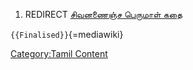 1.  REDIRECT [சிவனணைஞ்ச பெருமாள் கதை](சிவனணைஞ்ச_பெருமாள்_கதை "wikilink")

`{{Finalised}}`{=mediawiki}

[Category:Tamil Content](Category:Tamil_Content "wikilink")
